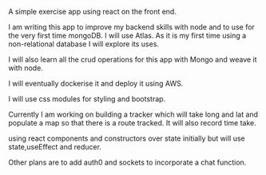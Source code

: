 A simple exercise app using react on the front end.

I am writing this app to improve my backend skills with node and to use for the very first time
mongoDB. I will use Atlas. As it is my first time using a non-relational database I will explore its uses.

I will also learn all the crud operations for this app with Mongo and weave it with node. 

I will eventually dockerise it and deploy it using AWS.

I will use css modules for styling and bootstrap.

Currently I am working on building a tracker which will take long and lat and populate a map so that there is a route tracked. It will also record time take. 

using react components and constructors over state initially but will use state,useEffect and reducer.

Other plans are to add auth0 and sockets to incorporate a chat function.